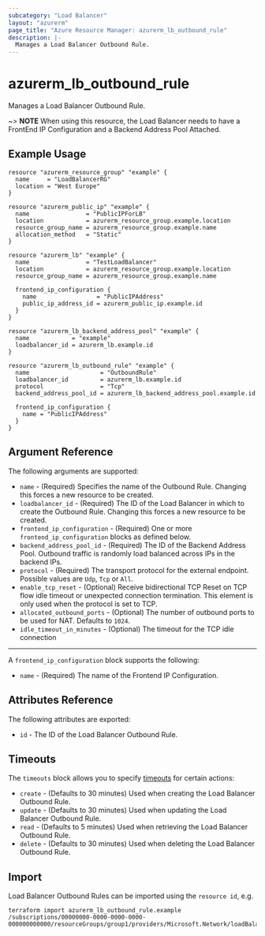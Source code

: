 ```yaml
---
subcategory: "Load Balancer"
layout: "azurerm"
page_title: "Azure Resource Manager: azurerm_lb_outbound_rule"
description: |-
  Manages a Load Balancer Outbound Rule.
---
```


# azurerm_lb_outbound_rule

Manages a Load Balancer Outbound Rule.

~> **NOTE** When using this resource, the Load Balancer needs to have a FrontEnd IP Configuration and a Backend Address Pool Attached.

## Example Usage

```hcl
resource "azurerm_resource_group" "example" {
  name     = "LoadBalancerRG"
  location = "West Europe"
}

resource "azurerm_public_ip" "example" {
  name                = "PublicIPForLB"
  location            = azurerm_resource_group.example.location
  resource_group_name = azurerm_resource_group.example.name
  allocation_method   = "Static"
}

resource "azurerm_lb" "example" {
  name                = "TestLoadBalancer"
  location            = azurerm_resource_group.example.location
  resource_group_name = azurerm_resource_group.example.name

  frontend_ip_configuration {
    name                 = "PublicIPAddress"
    public_ip_address_id = azurerm_public_ip.example.id
  }
}

resource "azurerm_lb_backend_address_pool" "example" {
  name            = "example"
  loadbalancer_id = azurerm_lb.example.id
}

resource "azurerm_lb_outbound_rule" "example" {
  name                    = "OutboundRule"
  loadbalancer_id         = azurerm_lb.example.id
  protocol                = "Tcp"
  backend_address_pool_id = azurerm_lb_backend_address_pool.example.id

  frontend_ip_configuration {
    name = "PublicIPAddress"
  }
}
```

## Argument Reference

The following arguments are supported:

* `name` - (Required) Specifies the name of the Outbound Rule. Changing this forces a new resource to be created.
* `loadbalancer_id` - (Required) The ID of the Load Balancer in which to create the Outbound Rule. Changing this forces a new resource to be created.
* `frontend_ip_configuration` - (Required) One or more `frontend_ip_configuration` blocks as defined below.
* `backend_address_pool_id` - (Required) The ID of the Backend Address Pool. Outbound traffic is randomly load balanced across IPs in the backend IPs.
* `protocol` - (Required) The transport protocol for the external endpoint. Possible values are `Udp`, `Tcp` or `All`.
* `enable_tcp_reset` - (Optional) Receive bidirectional TCP Reset on TCP flow idle timeout or unexpected connection termination. This element is only used when the protocol is set to TCP.
* `allocated_outbound_ports` - (Optional) The number of outbound ports to be used for NAT. Defaults to `1024`.
* `idle_timeout_in_minutes` - (Optional) The timeout for the TCP idle connection

---

A `frontend_ip_configuration` block supports the following:

* `name` - (Required) The name of the Frontend IP Configuration.

## Attributes Reference

The following attributes are exported:

* `id` - The ID of the Load Balancer Outbound Rule.

## Timeouts

The `timeouts` block allows you to specify [timeouts](https://www.terraform.io/language/resources/syntax#operation-timeouts) for certain actions:

* `create` - (Defaults to 30 minutes) Used when creating the Load Balancer Outbound Rule.
* `update` - (Defaults to 30 minutes) Used when updating the Load Balancer Outbound Rule.
* `read` - (Defaults to 5 minutes) Used when retrieving the Load Balancer Outbound Rule.
* `delete` - (Defaults to 30 minutes) Used when deleting the Load Balancer Outbound Rule.

## Import

Load Balancer Outbound Rules can be imported using the `resource id`, e.g.

```shell
terraform import azurerm_lb_outbound_rule.example /subscriptions/00000000-0000-0000-0000-000000000000/resourceGroups/group1/providers/Microsoft.Network/loadBalancers/lb1/outboundRules/rule1
```
